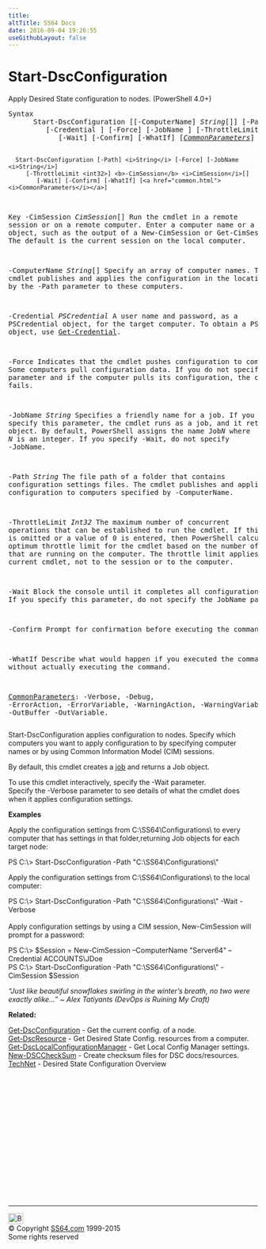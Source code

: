```yaml
---
title:
altTitle: SS64 Docs
date: 2016-09-04 19:26:55
useGithubLayout: false
---
```

<!-- #BeginLibraryItem "/Library/head_ps.lbi" --><!-- #EndLibraryItem --><h1>Start-DscConfiguration</h1> 
<p>Apply Desired State configuration to nodes. (PowerShell 4.0+)</p>
<pre>Syntax
      Start-DscConfiguration [[-ComputerName] <i>String</i>[]] [-Path] <i>String</i>
         [-Credential <pscredential>] [-Force] [-JobName <string>] [-ThrottleLimit <i>Int32</i>]
            [-Wait] [-Confirm] [-WhatIf] [<a href="common.html"><i>CommonParameters</i></a>]
    
      Start-DscConfiguration [-Path] <i>String</i> [-Force] [-JobName <i>String</i>]
         [-ThrottleLimit <int32>] <b>-CimSession</b> <i>CimSession</i>[]
            [-Wait] [-Confirm] [-WhatIf] [<a href="common.html"><i>CommonParameters</i></a>]

Key
   -CimSession <i>CimSession</i>[]
       Run the cmdlet in a remote session or on a remote computer.
       Enter a computer name or a session object, such as the output of a New-CimSession or
       Get-CimSession cmdlet. The default is the current session on the local computer.
        
   -ComputerName <i>String</i>[]
       Specify an array of computer names.
       The cmdlet publishes and applies the configuration in the location specified by the -Path parameter to
       these computers.
        
   -Credential <i>PSCredential</i>
       A user name and password, as a PSCredential object, for the target computer.
       To obtain a PSCredential object, use <a href="get-credential.html">Get-Credential</a>.
        
   -Force 
       Indicates that the cmdlet pushes configuration to computers.
       Some computers pull configuration data. If you do not specify this parameter and if the computer pulls
       its configuration, the configuration fails.
        
   -JobName <i>String</i>
       Specifies a friendly name for a job.
       If you specify this parameter, the cmdlet runs as a job, and it returns a Job object.
       By default, PowerShell assigns the name Job<i>N</i> where <i>N</i> is an integer.
       If you specify -Wait, do not specify -JobName.
        
   -Path <i>String</i>
       The file path of a folder that contains configuration settings files.
       The cmdlet publishes and applies this configuration to computers specified by -ComputerName.
        
   -ThrottleLimit <i>Int32</i>
       The maximum number of concurrent operations that can be established to run the cmdlet.
       If this parameter is omitted or a value of 0 is entered, then PowerShell calculates an optimum throttle
       limit for the cmdlet based on the number of CIM cmdlets that are running on the computer.
       The throttle limit applies only to the current cmdlet, not to the session or to the computer.

   -Wait
       Block the console until it completes all configuration tasks.
       If you specify this parameter, do not specify the JobName parameter.

   -Confirm
       Prompt for confirmation before executing the command.

   -WhatIf
       Describe what would happen if you executed the command without actually
       executing the command.

   <a href="common.html">CommonParameters</a>:
       -Verbose, -Debug, -ErrorAction, -ErrorVariable, -WarningAction, -WarningVariable,
       -OutBuffer -OutVariable.</int32></string></pscredential></pre>
<p>Start-DscConfiguration  applies configuration to nodes. Specify which computers you want to apply      configuration to by specifying computer names or by using Common Information Model (CIM) sessions.          </p>
<p>By default, this cmdlet creates a <a href="start-job.html">job</a> and returns a Job object. </p>
<p> To use this cmdlet interactively, specify the -Wait parameter.          <br>
Specify the -Verbose parameter to see details of what the cmdlet does when it applies configuration settings.</p>
<p><b>Examples</b></p>
<p>Apply the configuration settings from C:\SS64\Configurations\ to  every computer that has      settings in that folder,returning Job objects for each target node:</p>
<p><span class="code">PS C:\&gt; Start-DscConfiguration -Path "C:\SS64\Configurations\"</span></p>
<p>Apply the configuration settings from C:\SS64\Configurations\ to the local computer:</p>
<p><span class="code">PS C:\&gt; Start-DscConfiguration -Path "C:\SS64\Configurations\" -Wait -Verbose</span><br>
<br>
Apply configuration settings by using a CIM session, New-CimSession will prompt for a password:</p>
<p class="code">PS C:\&gt; $Session = New-CimSession –ComputerName "Server64" –Credential ACCOUNTS\JDoe<br>
PS C:\&gt; Start-DscConfiguration -Path "C:\SS64\Configurations\" -CimSession $Session<br>
</p>
<p class="quote"><i>“Just like beautiful snowflakes swirling in the winter’s breath, no two were exactly alike…” ~   Alex Tatiyants (DevOps is Ruining My Craft)</i></p>
<p><b>Related:</b></p>
<p> <a href="get-dscconfiguration.html">Get-DscConfiguration</a> - Get the current config. of a node.<br>
 <a href="get-dscresource.html">Get-DscResource</a> - Get Desired State Config. resources from a computer.<br>
<a href="get-dsclocalconfigurationmanager.html">Get-DscLocalConfigurationManager</a> - Get Local Config Manager settings.<br>
<a href="new-dscchecksum.html">New-DSCCheckSum</a> - Create checksum files for DSC docs/resources.<br> 
<a href="https://technet.microsoft.com/en-us/library/dn249912.aspx">TechNet</a> - Desired State Configuration Overview<br>
</p><!-- #BeginLibraryItem "/Library/foot_ps.lbi" --><p>
<!-- PowerShell300 -->
<ins class="adsbygoogle" style="display:inline-block;width:300px;height:250px" data-ad-client="ca-pub-6140977852749469" data-ad-slot="6253539900"></ins>
<script>
(adsbygoogle = window.adsbygoogle || []).push({});
</script></p>
<hr>
<div id="bl" class="footer"><a href="start-dscconfiguration.html#"><img src="../images/top.png" width="30" height="22" alt="Back to the Top"></a></div>
<div id="br" class="footer, tagline">© Copyright <a href="http://ss64.com/">SS64.com</a> 1999-2015<br>
Some rights reserved</div><!-- #EndLibraryItem -->

